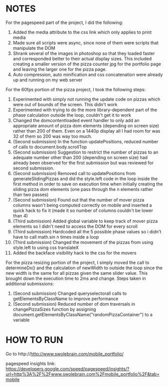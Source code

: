 NOTES
===========================================================
For the pagespeed part of the project, I did the following:

1) Added the media attribute to the css link which only applies to print media
2) Made sure all scripts were async, since none of them were scripts that manipulate the DOM
3) Shrank several of the images in photoshop so that they loaded faster and corresponded 
	better to their actual display sizes. This included creating a smaller version of the pizza 
	counter jpg for the portfolio page and leaving the larger one for the pizza page.
4) Auto compression, auto minification and css concatenation were already up and running on my web server

For the 60fps portion of the pizza project, I took the following steps:
1) Experimented with simply not running the update code on pizzas which were out of bounds of the screen. This didn't work
2) Experimented with trying to do the more library-dependent part of the phase calculation outside the loop, couldn't get it to work
3) Changed the domcontentloaded event handler to only add an appropriate amount of pizza dom elements (depending on
	screen size) rather than 200 of them. Even on a 1440p display all I had room for was 32 of them so 200 was way too much.
4) (Second submission) In the function updatePositions, reduced number of calls to document.body.scrollTop
5) (Second submission) Suggestion to restrict the number of pizzas to an adequate number other than 200 (depending on screen size)
	had already been observed for the first submission but was reviewed for second submission. 
6) (Second submission) Removed call to updatePositions from generateSlidingPizzas and did the style.left code in the loop inside
	the first method in order to save on execution time when initially creating the sliding pizza dom elements (one pass through
	the n elements rather than two passes)
7) (Second submission) Found out that the number of mover pizza columns wasn't being computed correctly on mobile and inserted a 
	quick hack to fix it (made it so number of columns couldn't be lower than 4)
8) (Third submission) Added global variable to keep track of mover pizza elements so I didn't need to access the DOM for every scroll
9) (Third submission) Hardcoded all the 5 possible phase values so i didn't have to call math.sin n times inside a loop
10) (Third submission) Changed the movement of the pizzas from using style.left to using css translateX
11) Added the backface visibility hack to the css for the movers
	
For the pizza resizing portion of the project, I simply moved the call to determineDx() and the calculation of newWidth to
outside the loop since the new width is the same for all pizzas given the same slider value. This brought down the execution time
to 2ms and change. Steps taken in additional submissions:
1) (Second submission) Changed queryselectorall calls to getElementsByClassName to improve performance
2) (Second submission) Reduced number of dom traversals in changePizzaSizes function by assigning document.getElementsByClassName("randomPizzaContainer") to a variable


HOW TO RUN
===========================================================
Go to http://http://www.swolebrain.com/mobile_portfolio/

pagespeed insights link: https://developers.google.com/speed/pagespeed/insights/?url=http%3A%2F%2Fwww.swolebrain.com%2Fmobile_portfolio%2F&tab=mobile



